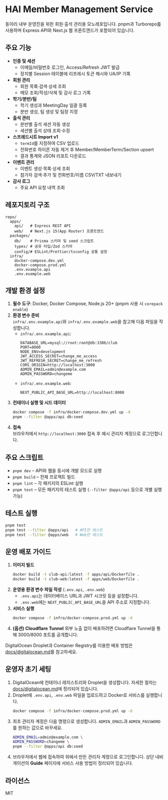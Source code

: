 # HAI Member Management Service

동아리 내부 운영진을 위한 회원·출석 관리용 모노레포입니다. pnpm과 Turborepo를 사용하며 Express API와 Next.js 웹 프론트엔드가 포함되어 있습니다.

## 주요 기능

- **인증 및 세션**
  - 이메일/비밀번호 로그인, Access/Refresh JWT 발급
  - 장치별 Session 테이블에 리프레시 토큰 해시와 UA/IP 기록
- **회원 관리**
  - 회원 목록·검색·상세 조회
  - 메모 조회/작성/삭제 및 감사 로그 기록
- **학기/분반/팀**
  - 학기 생성과 MeetingDay 일괄 등록
  - 분반 생성, 팀 생성 및 팀장 지정
- **출석 관리**
  - 분반별 출석 세션 자동 생성
  - 세션별 출석 상태 조회·수정
- **스프레드시트 Import v1**
  - `termId`를 지정하여 CSV 업로드
  - 전화번호 하이픈 자동 제거 후 Member/MemberTerm/Section upsert
  - 결과 통계와 JSON 리포트 다운로드
- **이벤트 관리**
  - 이벤트 생성·목록·상세 조회
  - 참가자 검색·추가 및 전화번호/이름 CSV/TXT 내보내기
- **감사 로그**
  - 주요 API 요청 내역 조회

## 레포지토리 구조

```
repo/
  apps/
    api/   # Express REST API
    web/   # Next.js 15(App Router) 프론트엔드
  packages/
    db/    # Prisma 스키마 및 seed 스크립트
    types/ # 공유 타입/Zod 스키마
    config/# ESLint/Prettier/tsconfig 공통 설정
  infra/
    docker-compose.dev.yml
    docker-compose.prod.yml
    .env.example.api
    .env.example.web
```

## 개발 환경 설정

1. **필수 도구**: Docker, Docker Compose, Node.js 20+ (pnpm 사용 시 `corepack enable`)
2. **환경 변수 준비**  
   `infra/.env.example.api`와 `infra/.env.example.web`을 참고해 다음 파일을 작성합니다.
   - `infra/.env.example.api`:
     ```env
     DATABASE_URL=mysql://root:root@db:3306/club
     PORT=8000
     NODE_ENV=development
     JWT_ACCESS_SECRET=change_me_access
     JWT_REFRESH_SECRET=change_me_refresh
     CORS_ORIGIN=http://localhost:3000
     ADMIN_EMAIL=admin@example.com
     ADMIN_PASSWORD=changeme
     ```
   - `infra/.env.example.web`:
     ```env
     NEXT_PUBLIC_API_BASE_URL=http://localhost:8000
     ```
3. **컨테이너 실행 및 시드 데이터**
   ```bash
   docker compose -f infra/docker-compose.dev.yml up -d
   pnpm --filter @apps/api db:seed
   ```
4. **접속**  
   브라우저에서 `http://localhost:3000` 접속 후 예시 관리자 계정으로 로그인합니다.

## 주요 스크립트

- `pnpm dev` – API와 웹을 동시에 개발 모드로 실행
- `pnpm build` – 전체 프로젝트 빌드
- `pnpm lint` – 각 패키지의 ESLint 실행
- `pnpm test` – 모든 패키지의 테스트 실행 (`--filter @apps/api` 등으로 개별 실행 가능)

## 테스트 실행

```bash
pnpm test
pnpm test --filter @apps/api   # API만 테스트
pnpm test --filter @apps/web   # Web만 테스트
```

## 운영 배포 가이드

1. **이미지 빌드**
   ```bash
   docker build -t club-api:latest -f apps/api/Dockerfile .
   docker build -t club-web:latest -f apps/web/Dockerfile .
   ```
2. **운영용 환경 변수 파일 작성** (`.env.api`, `.env.web`)
   - `.env.api`는 데이터베이스 URL과 JWT 시크릿 등을 설정합니다.
   - `.env.web`에는 `NEXT_PUBLIC_API_BASE_URL`을 API 주소로 지정합니다.
3. **서비스 실행**
   ```bash
   docker compose -f infra/docker-compose.prod.yml up -d
   ```
4. **(옵션) Cloudflare Tunnel**
   외부 노출 없이 배포하려면 Cloudflare Tunnel을 통해 3000/8000 포트를 공개합니다.

DigitalOcean Droplet과 Container Registry를 이용한 배포 방법은 [docs/digitalocean.md](docs/digitalocean.md)를 참고하세요.

## 운영자 초기 세팅

1. DigitalOcean에 컨테이너 레지스트리와 Droplet을 생성합니다. 자세한 절차는
   [docs/digitalocean.md](docs/digitalocean.md)에 정리되어 있습니다.
2. Droplet에 `.env.api`, `.env.web` 파일을 업로드하고 Docker로 서비스를 실행합니다.
   ```bash
   docker compose -f infra/docker-compose.prod.yml up -d
   ```
3. 최초 관리자 계정은 다음 명령으로 생성합니다. `ADMIN_EMAIL`과
   `ADMIN_PASSWORD`를 원하는 값으로 바꾸세요.
   ```bash
   ADMIN_EMAIL=admin@example.com \
   ADMIN_PASSWORD=changeme \
   pnpm --filter @apps/api db:seed
   ```
4. 브라우저에서 웹에 접속하여 위에서 만든 관리자 계정으로 로그인합니다.
   상단 내비게이션의 **Guide** 페이지에 서비스 사용 방법이 정리되어 있습니다.

## 라이선스

MIT

